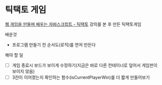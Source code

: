 # 틱택토 게임

[웹 게임을 만들며 배우는 자바스크립트 - 틱택토](https://www.youtube.com/watch?v=iLWFeiwMfOo&list=PLcqDmjxt30Rtbxbh4eJREOVekql_kWVmu&index=33) 강의를 본 후 만든 틱택토게임

배운것
- 프로그램 만들기 전 순서도(로직)를 먼저 만든다


해야 할 일
- [ ] 게임 종료시 보드가 보이게 수정하기(지금은 바로 다른 컨테이너로 덮어서 게임판이 보이지 않음)
- [ ] 3칸이 이어졌는지 확인하는 함수(isCurrentPlayerWin)를 더 짧게 만들어보기